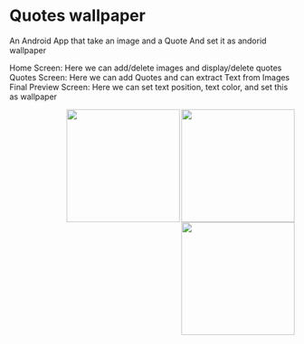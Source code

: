 # Quotes wallpaper
An Android App that take an image and a Quote And set it as andorid wallpaper

Home Screen: Here we can add/delete images and display/delete quotes
Quotes Screen: Here we can add Quotes and can extract Text from Images
Final Preview Screen: Here we can set text position, text color, and set this as wallpaper

<img src="https://github.com/user-attachments/assets/482253d8-33a2-4239-bd07-4b9ee86120a7" align="right" width="200">
<img src="https://github.com/user-attachments/assets/ea42961f-62ff-4213-9903-acc8d96c50b7" align="right" width="200">
<img src="https://github.com/user-attachments/assets/7cec1777-7927-4253-a533-bfdb20286eb6" align="right" width="200">
